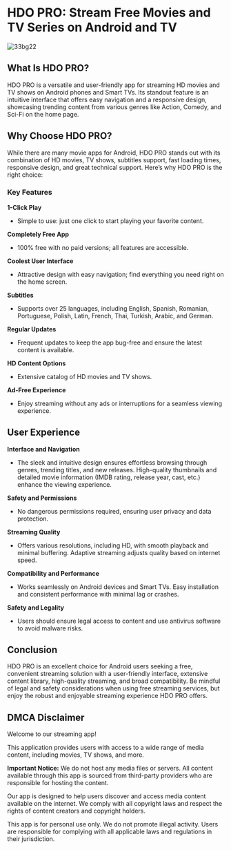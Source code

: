 # HDO PRO: Stream Free Movies and TV Series on Android and TV

![33bg22](https://github.com/user-attachments/assets/b39ca93e-7ae5-4bdc-bb94-b6bfdbac4f03)

## What Is HDO PRO?

HDO PRO is a versatile and user-friendly app for streaming HD movies and TV shows on Android phones and Smart TVs. Its standout feature is an intuitive interface that offers easy navigation and a responsive design, showcasing trending content from various genres like Action, Comedy, and Sci-Fi on the home page.

## Why Choose HDO PRO?

While there are many movie apps for Android, HDO PRO stands out with its combination of HD movies, TV shows, subtitles support, fast loading times, responsive design, and great technical support. Here’s why HDO PRO is the right choice:

### Key Features

**1-Click Play**
   - Simple to use: just one click to start playing your favorite content.

**Completely Free App**
   - 100% free with no paid versions; all features are accessible.

**Coolest User Interface**
   - Attractive design with easy navigation; find everything you need right on the home screen.

**Subtitles**
   - Supports over 25 languages, including English, Spanish, Romanian, Portuguese, Polish, Latin, French, Thai, Turkish, Arabic, and German.

**Regular Updates**
   - Frequent updates to keep the app bug-free and ensure the latest content is available.

**HD Content Options**
   - Extensive catalog of HD movies and TV shows.

**Ad-Free Experience**
   - Enjoy streaming without any ads or interruptions for a seamless viewing experience.

## User Experience

**Interface and Navigation**
   - The sleek and intuitive design ensures effortless browsing through genres, trending titles, and new releases. High-quality thumbnails and detailed movie information (IMDB rating, release year, cast, etc.) enhance the viewing experience.

**Safety and Permissions**
   - No dangerous permissions required, ensuring user privacy and data protection.

**Streaming Quality**
   - Offers various resolutions, including HD, with smooth playback and minimal buffering. Adaptive streaming adjusts quality based on internet speed.

**Compatibility and Performance**
   - Works seamlessly on Android devices and Smart TVs. Easy installation and consistent performance with minimal lag or crashes.

**Safety and Legality**
   - Users should ensure legal access to content and use antivirus software to avoid malware risks.

## Conclusion

HDO PRO is an excellent choice for Android users seeking a free, convenient streaming solution with a user-friendly interface, extensive content library, high-quality streaming, and broad compatibility. Be mindful of legal and safety considerations when using free streaming services, but enjoy the robust and enjoyable streaming experience HDO PRO offers.

## DMCA Disclaimer

Welcome to our streaming app!

This application provides users with access to a wide range of media content, including movies, TV shows, and more.

**Important Notice:** We do not host any media files or servers. All content available through this app is sourced from third-party providers who are responsible for hosting the content.

Our app is designed to help users discover and access media content available on the internet. We comply with all copyright laws and respect the rights of content creators and copyright holders.

This app is for personal use only. We do not promote illegal activity. Users are responsible for complying with all applicable laws and regulations in their jurisdiction.
